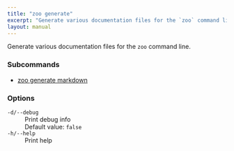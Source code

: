 ```yaml
---
title: "zoo generate"
excerpt: "Generate various documentation files for the `zoo` command line."
layout: manual
---
```


Generate various documentation files for the `zoo` command line.

### Subcommands

* [zoo generate markdown](./zoo_generate_markdown)

### Options

<dl class="flags">
   <dt><code>-d/--debug</code></dt>
   <dd>Print debug info<br/>Default value: <code>false</code></dd>

   <dt><code>-h/--help</code></dt>
   <dd>Print help</dd>
</dl>

